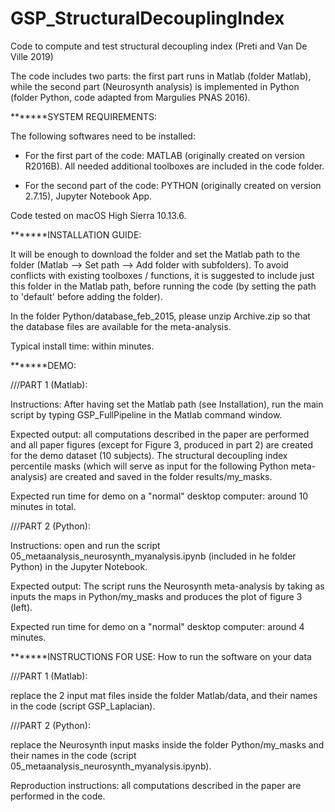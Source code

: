 # GSP_StructuralDecouplingIndex
Code to compute and test structural decoupling index (Preti and Van De Ville 2019)


The code includes two parts: the first part runs in Matlab (folder Matlab), while the second part (Neurosynth analysis) is implemented in Python (folder Python, code adapted from Margulies PNAS 2016).


*******SYSTEM REQUIREMENTS:

The following softwares need to be installed:

- For the first part of the code: MATLAB (originally created on version R2016B). All needed additional toolboxes are included in the code folder.

- For the second part of the code: PYTHON (originally created on version 2.7.15), Jupyter Notebook App.

Code tested on macOS High Sierra 10.13.6.


*******INSTALLATION GUIDE:

It will be enough to download the folder and set the Matlab path to the folder (Matlab --> Set path --> Add folder with subfolders). To avoid conflicts with existing toolboxes / functions, it is suggested to include just this folder in the Matlab path, before running the code (by setting the path to 'default' before adding the folder).

In the folder Python/database_feb_2015, please unzip Archive.zip so that the database files are available for the meta-analysis.

Typical install time: within minutes.


*******DEMO:

///PART 1 (Matlab):

Instructions: After having set the Matlab path (see Installation), run the main script by typing GSP_FullPipeline in the Matlab command window.

Expected output: all computations described in the paper are performed and all paper figures (except for Figure 3, produced in part 2) are created for the demo dataset (10 subjects). The structural decoupling index percentile masks (which will serve as input for the following Python meta-analysis) are created and saved in the folder results/my_masks. 

Expected run time for demo on a "normal" desktop computer: around 10 minutes in total.


///PART 2 (Python):

Instructions: open and run the script 05_metaanalysis_neurosynth_myanalysis.ipynb (included in he folder Python) in the Jupyter Notebook. 

Expected output: The script runs the Neurosynth meta-analysis by taking as inputs the maps in Python/my_masks and produces the plot of figure 3 (left). 

Expected run time for demo on a "normal" desktop computer: around 4 minutes.


*******INSTRUCTIONS FOR USE: How to run the software on your data

///PART 1 (Matlab):

replace the 2 input mat files inside the folder Matlab/data, and their names in the code (script GSP_Laplacian). 

///PART 2 (Python):

replace the Neurosynth input masks inside the folder Python/my_masks and their names in the code (script 05_metaanalysis_neurosynth_myanalysis.ipynb).

Reproduction instructions: all computations described in the paper are performed in the code.
